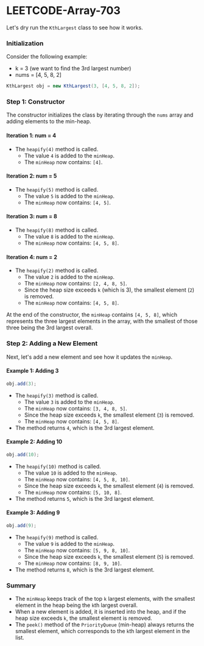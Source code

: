 # LEETCODE-Array-703
Let's dry run the `KthLargest` class to see how it works.

### Initialization

Consider the following example:
- k = 3 (we want to find the 3rd largest number)
- nums = [4, 5, 8, 2]

```java
KthLargest obj = new KthLargest(3, [4, 5, 8, 2]);
```

### Step 1: Constructor

The constructor initializes the class by iterating through the `nums` array and adding elements to the min-heap.

#### Iteration 1: num = 4
- The `heapify(4)` method is called.
  - The value `4` is added to the `minHeap`.
  - The `minHeap` now contains: `[4]`.

#### Iteration 2: num = 5
- The `heapify(5)` method is called.
  - The value `5` is added to the `minHeap`.
  - The `minHeap` now contains: `[4, 5]`.

#### Iteration 3: num = 8
- The `heapify(8)` method is called.
  - The value `8` is added to the `minHeap`.
  - The `minHeap` now contains: `[4, 5, 8]`.

#### Iteration 4: num = 2
- The `heapify(2)` method is called.
  - The value `2` is added to the `minHeap`.
  - The `minHeap` now contains: `[2, 4, 8, 5]`.
  - Since the heap size exceeds `k` (which is 3), the smallest element (`2`) is removed.
  - The `minHeap` now contains: `[4, 5, 8]`.

At the end of the constructor, the `minHeap` contains `[4, 5, 8]`, which represents the three largest elements in the array, with the smallest of those three being the 3rd largest overall.

### Step 2: Adding a New Element

Next, let's add a new element and see how it updates the `minHeap`.

#### Example 1: Adding 3
```java
obj.add(3);
```
- The `heapify(3)` method is called.
  - The value `3` is added to the `minHeap`.
  - The `minHeap` now contains: `[3, 4, 8, 5]`.
  - Since the heap size exceeds `k`, the smallest element (`3`) is removed.
  - The `minHeap` now contains: `[4, 5, 8]`.
- The method returns `4`, which is the 3rd largest element.

#### Example 2: Adding 10
```java
obj.add(10);
```
- The `heapify(10)` method is called.
  - The value `10` is added to the `minHeap`.
  - The `minHeap` now contains: `[4, 5, 8, 10]`.
  - Since the heap size exceeds `k`, the smallest element (`4`) is removed.
  - The `minHeap` now contains: `[5, 10, 8]`.
- The method returns `5`, which is the 3rd largest element.

#### Example 3: Adding 9
```java
obj.add(9);
```
- The `heapify(9)` method is called.
  - The value `9` is added to the `minHeap`.
  - The `minHeap` now contains: `[5, 9, 8, 10]`.
  - Since the heap size exceeds `k`, the smallest element (`5`) is removed.
  - The `minHeap` now contains: `[8, 9, 10]`.
- The method returns `8`, which is the 3rd largest element.

### Summary

- The `minHeap` keeps track of the top `k` largest elements, with the smallest element in the heap being the `k`th largest overall.
- When a new element is added, it is inserted into the heap, and if the heap size exceeds `k`, the smallest element is removed.
- The `peek()` method of the `PriorityQueue` (min-heap) always returns the smallest element, which corresponds to the `k`th largest element in the list.
